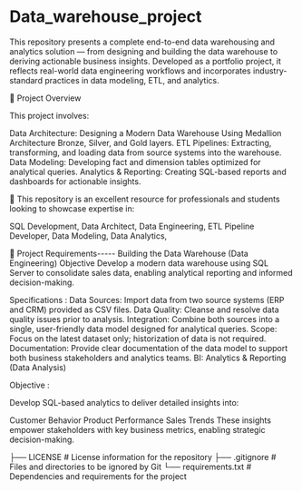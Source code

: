 # Data_warehouse_project

This repository presents a complete end-to-end data warehousing and analytics solution — from designing and building the data warehouse to deriving actionable business insights. Developed as a portfolio project, it reflects real-world data engineering workflows and incorporates industry-standard practices in data modeling, ETL, and analytics.

📖 Project Overview

This project involves:

Data Architecture: Designing a Modern Data Warehouse Using Medallion Architecture Bronze, Silver, and Gold layers.
ETL Pipelines: Extracting, transforming, and loading data from source systems into the warehouse.
Data Modeling: Developing fact and dimension tables optimized for analytical queries.
Analytics & Reporting: Creating SQL-based reports and dashboards for actionable insights.

🎯 This repository is an excellent resource for professionals and students looking to showcase expertise in:

SQL Development, 
Data Architect, 
Data Engineering, 
ETL Pipeline Developer, 
Data Modeling, 
Data Analytics, 


🚀 Project Requirements-----
Building the Data Warehouse (Data Engineering)
Objective
Develop a modern data warehouse using SQL Server to consolidate sales data, enabling analytical reporting and informed decision-making.

Specifications :
Data Sources: Import data from two source systems (ERP and CRM) provided as CSV files.
Data Quality: Cleanse and resolve data quality issues prior to analysis.
Integration: Combine both sources into a single, user-friendly data model designed for analytical queries.
Scope: Focus on the latest dataset only; historization of data is not required.
Documentation: Provide clear documentation of the data model to support both business stakeholders and analytics teams.
BI: Analytics & Reporting (Data Analysis)

Objective :

Develop SQL-based analytics to deliver detailed insights into:

Customer Behavior
Product Performance
Sales Trends
These insights empower stakeholders with key business metrics, enabling strategic decision-making.


├── LICENSE                             # License information for the repository
├── .gitignore                          # Files and directories to be ignored by Git
└── requirements.txt                    # Dependencies and requirements for the project
